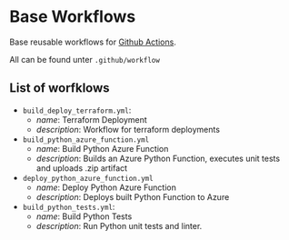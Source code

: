 # Base Workflows

Base reusable workflows for [Github Actions](https://docs.github.com/en/actions/using-workflows/reusing-workflows).

All can be found unter `.github/workflow`

## List of worfklows

- `build_deploy_terraform.yml`: 
  - *name*: Terraform Deployment
  - *description*: Workflow for terraform deployments
- `build_python_azure_function.yml`
  - *name*: Build Python Azure Function
  - *description*: Builds an Azure Python Function, executes unit tests and uploads .zip artifact
- `deploy_python_azure_function.yml`
  - *name*: Deploy Python Azure Function
  - *description*: Deploys built Python Function to Azure
- `build_python_tests.yml`:
  - *name*: Build Python Tests
  - *description*: Run Python unit tests and linter.